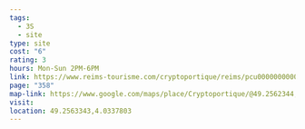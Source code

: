 ```yaml
---
tags:
  - 3S
  - site
type: site
cost: "6"
rating: 3
hours: Mon-Sun 2PM-6PM
link: https://www.reims-tourisme.com/cryptoportique/reims/pcu0000000000788
page: "358"
map-link: https://www.google.com/maps/place/Cryptoportique/@49.2562344,4.0312318,17z/data=!3m1!4b1!4m6!3m5!1s0x47e975ad04137f09:0x229e799021dd1d06!8m2!3d49.2562309!4d4.0338067!16s%2Fg%2F1236026p?entry=ttu&g_ep=EgoyMDI0MDkxOC4xIKXMDSoASAFQAw%3D%3D
visit: 
location: 49.2563343,4.0337803
---
```

